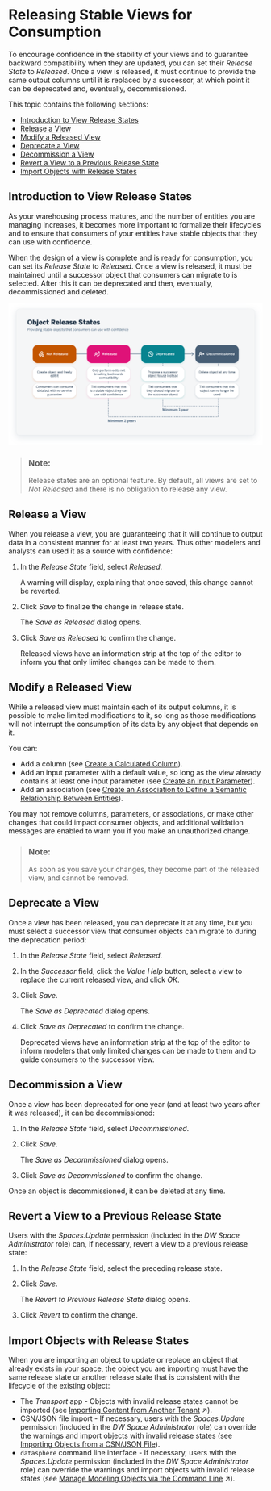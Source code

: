 <!-- loio5b99e9bcb5964ab69b094215d285feb1 -->

# Releasing Stable Views for Consumption

To encourage confidence in the stability of your views and to guarantee backward compatibility when they are updated, you can set their *Release State* to *Released*. Once a view is released, it must continue to provide the same output columns until it is replaced by a successor, at which point it can be deprecated and, eventually, decommissioned.

This topic contains the following sections:

-   [Introduction to View Release States](releasing-stable-views-for-consumption-5b99e9b.md#loio5b99e9bcb5964ab69b094215d285feb1__section_introduction)
-   [Release a View](releasing-stable-views-for-consumption-5b99e9b.md#loio5b99e9bcb5964ab69b094215d285feb1__section_released)
-   [Modify a Released View](releasing-stable-views-for-consumption-5b99e9b.md#loio5b99e9bcb5964ab69b094215d285feb1__section_modify)
-   [Deprecate a View](releasing-stable-views-for-consumption-5b99e9b.md#loio5b99e9bcb5964ab69b094215d285feb1__section_deprecated)
-   [Decommission a View](releasing-stable-views-for-consumption-5b99e9b.md#loio5b99e9bcb5964ab69b094215d285feb1__section_decommissioned)
-   [Revert a View to a Previous Release State](releasing-stable-views-for-consumption-5b99e9b.md#loio5b99e9bcb5964ab69b094215d285feb1__section_revert)
-   [Import Objects with Release States](releasing-stable-views-for-consumption-5b99e9b.md#loio5b99e9bcb5964ab69b094215d285feb1__section_import)



<a name="loio5b99e9bcb5964ab69b094215d285feb1__section_introduction"/>

## Introduction to View Release States

As your warehousing process matures, and the number of entities you are managing increases, it becomes more important to formalize their lifecycles and to ensure that consumers of your entities have stable objects that they can use with confidence.

When the design of a view is complete and is ready for consumption, you can set its *Release State* to *Released*. Once a view is released, it must be maintained until a successor object that consumers can migrate to is selected. After this it can be deprecated and then, eventually, decommissioned and deleted.

![](images/Object_Release_States_c86427e.png)

> ### Note:  
> Release states are an optional feature. By default, all views are set to *Not Released* and there is no obligation to release any view.



<a name="loio5b99e9bcb5964ab69b094215d285feb1__section_released"/>

## Release a View

When you release a view, you are guaranteeing that it will continue to output data in a consistent manner for at least two years. Thus other modelers and analysts can used it as a source with confidence:

1.  In the *Release State* field, select *Released*.

    A warning will display, explaining that once saved, this change cannot be reverted.

2.  Click *Save* to finalize the change in release state.

    The *Save as Released* dialog opens.

3.  Click *Save as Released* to confirm the change.

    Released views have an information strip at the top of the editor to inform you that only limited changes can be made to them.




<a name="loio5b99e9bcb5964ab69b094215d285feb1__section_modify"/>

## Modify a Released View

While a released view must maintain each of its output columns, it is possible to make limited modifications to it, so long as those modifications will not interrupt the consumption of its data by any object that depends on it.

You can:

-   Add a column \(see [Create a Calculated Column](create-a-calculated-column-3897f48.md)\).
-   Add an input parameter with a default value, so long as the view already contains at least one input parameter \(see [Create an Input Parameter](create-an-input-parameter-53fa99a.md)\).
-   Add an association \(see [Create an Association to Define a Semantic Relationship Between Entities](Modeling-Data-in-the-Data-Builder/create-an-association-to-define-a-semantic-relationship-between-entities-66c6998.md)\).

You may not remove columns, parameters, or associations, or make other changes that could impact consumer objects, and additional validation messages are enabled to warn you if you make an unauthorized change.

> ### Note:  
> As soon as you save your changes, they become part of the released view, and cannot be removed.



<a name="loio5b99e9bcb5964ab69b094215d285feb1__section_deprecated"/>

## Deprecate a View

Once a view has been released, you can deprecate it at any time, but you must select a successor view that consumer objects can migrate to during the deprecation period:

1.  In the *Release State* field, select *Released*.
2.  In the *Successor* field, click the *Value Help* button, select a view to replace the current released view, and click *OK*.
3.  Click *Save*.

    The *Save as Deprecated* dialog opens.

4.  Click *Save as Deprecated* to confirm the change.

    Deprecated views have an information strip at the top of the editor to inform modelers that only limited changes can be made to them and to guide consumers to the successor view.




<a name="loio5b99e9bcb5964ab69b094215d285feb1__section_decommissioned"/>

## Decommission a View

Once a view has been deprecated for one year \(and at least two years after it was released\), it can be decommissioned:

1.  In the *Release State* field, select *Decommissioned*.
2.  Click *Save*.

    The *Save as Decommissioned* dialog opens.

3.  Click *Save as Decommissioned* to confirm the change.

Once an object is decommissioned, it can be deleted at any time.



<a name="loio5b99e9bcb5964ab69b094215d285feb1__section_revert"/>

## Revert a View to a Previous Release State

Users with the *Spaces.Update* permission \(included in the *DW Space Administrator* role\) can, if necessary, revert a view to a previous release state:

1.  In the *Release State* field, select the preceding release state.
2.  Click *Save*.

    The *Revert to Previous Release State* dialog opens.

3.  Click *Revert* to confirm the change.



<a name="loio5b99e9bcb5964ab69b094215d285feb1__section_import"/>

## Import Objects with Release States

When you are importing an object to update or replace an object that already exists in your space, the object you are importing must have the same release state or another release state that is consistent with the lifecycle of the existing object:

-   The *Transport* app - Objects with invalid release states cannot be imported \(see [Importing Content from Another Tenant](https://help.sap.com/viewer/9f36ca35bc6145e4acdef6b4d852d560/DEV_CURRENT/en-US/b607a12931d74c4a93506ea64c55ab4e.html "You can use the Transport app to import content that has been shared from another tenant.") :arrow_upper_right:\).
-   CSN/JSON file import - If necessary, users with the *Spaces.Update* permission \(included in the *DW Space Administrator* role\) can override the warnings and import objects with invalid release states \(see [Importing Objects from a CSN/JSON File](Creating-Finding-Sharing-Objects/importing-objects-from-a-csn-json-file-23599e6.md)\).
-   `datasphere` command line interface - If necessary, users with the *Spaces.Update* permission \(included in the *DW Space Administrator* role\) can override the warnings and import objects with invalid release states \(see [Manage Modeling Objects via the Command Line](https://help.sap.com/viewer/9b8363ae47c347de9a027c0e5567a37a/DEV_CURRENT/en-US/6f5c65f209004751aa48f9682ee2ec45.html "Users with a DW Modeler role (or equivalent privileges) can list, create, update, and delete modeling objects via the command line.") :arrow_upper_right:\).

